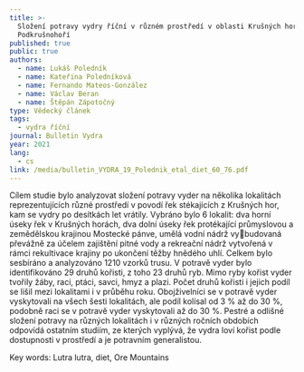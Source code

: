 ```yaml
---
title: >-
  Složení potravy vydry říční v různém prostředí v oblasti Krušných hor a
  Podkrušnohoří
published: true
public: true
authors:
  - name: Lukáš Poledník
  - name: Kateřina Poledníková
  - name: Fernando Mateos-González
  - name: Václav Beran
  - name: Štěpán Zápotočný
type: Vědecký článek
tags:
  - vydra říční
journal: Bulletin Vydra
year: 2021
lang:
  - cs
link: /media/bulletin_VYDRA_19_Polednik_etal_diet_60_76.pdf
---
```

Cílem studie bylo analyzovat složení potravy vyder na několika lokalitách reprezentujících různé prostředí v povodí řek stékajících z Krušných hor, kam se vydry po desítkách let vrátily. Vybráno bylo 6 lokalit: dva horní úseky řek v Krušných horách, dva dolní úseky řek protékající průmyslovou a zemědělskou krajinou Mostecké pánve, umělá vodní nádrž vybudovaná převážně za účelem zajištění pitné vody a rekreační nádrž vytvořená v rámci rekultivace krajiny po ukončení těžby hnědého uhlí. Celkem bylo sesbíráno a analyzováno 1210 vzorků trusu. V potravě vyder bylo identifikováno 29 druhů kořisti, z toho 23 druhů ryb. Mimo ryby kořist vyder tvořily žáby, raci, ptáci, savci, hmyz a plazi. Počet druhů 
kořisti i jejich podíl se lišil mezi lokalitami i v průběhu roku. Obojživelníci se v potravě vyder vyskytovali na všech šesti lokalitách, ale podíl kolísal od 3 % až do 30 %, podobně raci se v potravě vyder vyskytovali až do 30 %. Pestré a odlišné složení potravy na různých lokalitách i v různých ročních obdobích odpovídá ostatním studiím, ze kterých vyplývá, že vydra loví kořist podle dostupnosti v prostředí a je potravním generalistou.

Key words: Lutra lutra, diet, Ore Mountains
